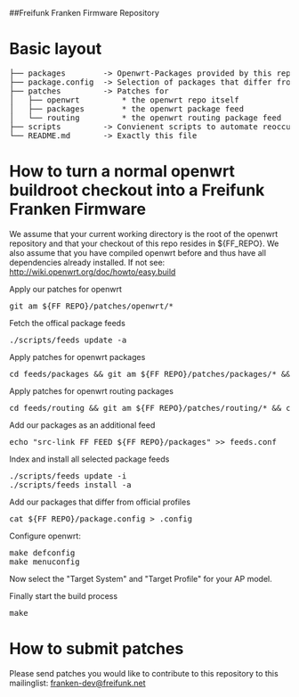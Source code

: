 ##Freifunk Franken Firmware Repository

Basic layout
============

<pre>
├── packages        -> Openwrt-Packages provided by this repository
├── package.config  -> Selection of packages that differ from openwrt profiles
├── patches         -> Patches for
│   ├── openwrt         * the openwrt repo itself
│   ├── packages        * the openwrt package feed
│   └── routing         * the openwrt routing package feed
├── scripts         -> Convienent scripts to automate reoccurring steps
└── README.md       -> Exactly this file
</pre>

How to turn a normal openwrt buildroot checkout into a Freifunk Franken Firmware
================================================================================

We assume that your current working directory is the root of the openwrt repository
and that your checkout of this repo resides in ${FF_REPO}.
We also assume that you have compiled openwrt before and thus have all dependencies
already installed. If not see: http://wiki.openwrt.org/doc/howto/easy.build

Apply our patches for openwrt
<pre>
git am ${FF_REPO}/patches/openwrt/*
</pre>

Fetch the offical package feeds
<pre>
./scripts/feeds update -a
</pre>

Apply patches for openwrt packages
<pre>
cd feeds/packages && git am ${FF_REPO}/patches/packages/* && cd -
</pre>

Apply patches for openwrt routing packages
<pre>
cd feeds/routing && git am ${FF_REPO}/patches/routing/* && cd -
</pre>

Add our packages as an additional feed
<pre>
echo "src-link FF_FEED ${FF_REPO}/packages" >> feeds.conf
</pre>

Index and install all selected package feeds
<pre>
./scripts/feeds update -i
./scripts/feeds install -a
</pre>

Add our packages that differ from official profiles
<pre>
cat ${FF_REPO}/package.config > .config
</pre>

Configure openwrt:
<pre>
make defconfig
make menuconfig
</pre>

Now select the "Target System" and "Target Profile" for your AP model.

Finally start the build process
<pre>
make
</pre>

How to submit patches
=====================
Please send patches you would like to contribute to this repository to this mailinglist:
franken-dev@freifunk.net
